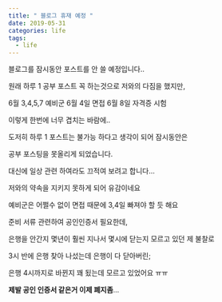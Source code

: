 ```yaml
---
title: " 블로그 휴재 예정 "
date: 2019-05-31
categories: life
tags: 
  - life
---
```


블로그를 잠시동안 포스트를 안 쓸 예정입니다..

원래 하루 1 공부 포스트 꼭 하는것으로 저와의 다짐을 했지만,

6월 3,4,5,7 예비군
6월 4일 면접
6월 8일 자격증 시험

이렇게 한번에 너무 겹치는 바람에..

도저히 하루 1 포스트는 불가능 하다고 생각이 되어 잠시동안은

공부 포스팅을 못올리게 되었습니다.

대신에 일상 관련 하여라도 끄적여 보려고 합니다...

저와의 약속을 지키지 못하게 되어 유감이네요

예비군은 어쩔수 없이 면접 때문에 3,4일 빠져야 할 듯 해요

준비 서류 관련하여 공인인증서 필요한데, 

은행을 안간지 몇년이 훨씬 지나서 몇시에 닫는지 모르고 있던 제 불찰로

3시 반에 은행 찾아 나섰는데 은행이 다 닫아버린;

은행 4시까지로 바뀐지 꽤 됬는데 모르고 있었어요 ㅠㅠ

**제발 공인 인증서 같은거 이제 폐지좀**...

